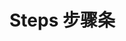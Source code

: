# Steps 步骤条


<Common-Democode description="">
  <steps-demo1 />
  <highlight-code slot="codeText" lang="vue">
    <template>
      <section>
        <a-button @click="current--">上一步</a-button>
        <a-button @click="current++">下一步</a-button>
        <a-steps :data="data" :current="current" />
      </section>
    </template>
    <script>
    export default {
      name: '',
      data () {
        return {
          current: 1,
          data: [
            { text: "核对信息" },
            { text: "支付" },
            { text: "支付结果" },
          ]
        }
      },
    }
    </script>
  </highlight-code>
</Common-Democode>

